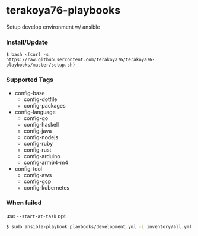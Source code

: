 # terakoya76-playbooks

Setup develop environment w/ ansible

### Install/Update

```shell
$ bash <(curl -s https://raw.githubusercontent.com/terakoya76/terakoya76-playbooks/master/setup.sh)
```

### Supported Tags
* config-base
  * config-dotfile
  * config-packages
* config-language
  * config-go
  * config-haskell
  * config-java
  * config-nodejs
  * config-ruby
  * config-rust
  * config-arduino
  * config-arm64-m4
* config-tool
  * config-aws
  * config-gcp
  * config-kubernetes

### When failed
use `--start-at-task` opt
```bash
$ sudo ansible-playbook playbooks/development.yml -i inventory/all.yml -e ansible_user=${USER} --start-at-task="ruby : Set prefix"
```
